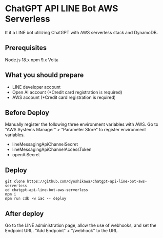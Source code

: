 # ChatGPT API LINE Bot AWS Serverless
It it a LINE bot utilizing ChatGPT with AWS serverless stack and DynamoDB.

## Prerequisites
Node.js 18.x
npm 9.x
Volta

## What you should prepare

- LINE developer account
- Open AI account (*Credit card registration is required)
- AWS account (*Credit card registration is required)

## Before Deploy
Manually register the following three environment variables with AWS.
Go to "AWS Systems Manager" > "Parameter Store" to register environment variables.
- lineMessagingApiChannelSecret
- lineMessagingApiChannelAccessToken
- openAiSecret

## Deploy
```
git clone https://github.com/dyoshikawa/chatgpt-api-line-bot-aws-serverless
cd chatgpt-api-line-bot-aws-serverless
npm i 
npm run cdk -w iac -- deploy
```

## After deploy
Go to the LINE administration page, allow the use of webhooks, and set the Endpoint URL.
"Add Endpoint" + "/webhook" to the URL.
